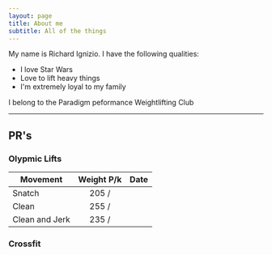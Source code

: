 ```yaml
---
layout: page
title: About me
subtitle: All of the things
---
```


My name is Richard Ignizio. I have the following qualities:

- I love Star Wars
- Love to lift heavy things
- I'm extremely loyal to my family



 I belong to the Paradigm peformance Weightlifting Club
 ___
 
## PR's
### Olypmic Lifts

| Movement       | Weight P/k      | Date  |
| -------------  |:-------------:| -----:|
| Snatch         | 205 /         |       |
| Clean          | 255 /         |       |
| Clean and Jerk | 235 /         |       |


### Crossfit

